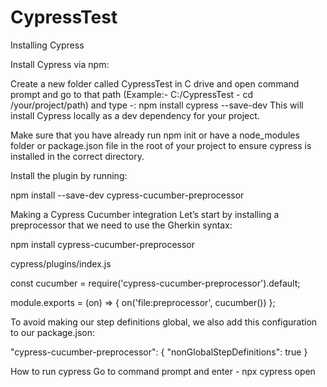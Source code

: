 # CypressTest

Installing Cypress

Install Cypress via npm:

Create a new folder called CypressTest in C drive and open command prompt and go to that path (Example:- C:/CypressTest - cd /your/project/path)
and type -:  npm install cypress --save-dev
This will install Cypress locally as a dev dependency for your project.

Make sure that you have already run npm init or have a node_modules folder or package.json file in the root of your project to ensure cypress is installed in the correct directory.

Install the plugin by running:

npm install --save-dev cypress-cucumber-preprocessor

Making a Cypress Cucumber integration
Let’s start by installing a preprocessor that we need to use the Gherkin syntax:

npm install cypress-cucumber-preprocessor

cypress/plugins/index.js

const cucumber = require('cypress-cucumber-preprocessor').default;
 
module.exports = (on) => {
  on('file:preprocessor', cucumber())
};

To avoid making our step definitions global, we also add this configuration to our  package.json:

"cypress-cucumber-preprocessor": {
  "nonGlobalStepDefinitions": true
}


How to run cypress
Go to command prompt and enter - npx cypress open
